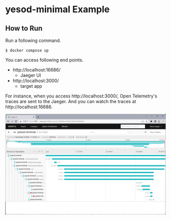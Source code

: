 # yesod-minimal Example

## How to Run

Run a following command.

```
$ docker compose up
```

You can access following end points.

- http://localhost:16686/
  - Jaeger UI
- http://localhost:3000/
  - target app

For instance, when you access http://localhost:3000/, Open Telemetry's traces are sent to the Jaeger.
And you can watch the traces at http://localhost:16686.

![Screenshot of Jaeger](./image/jaeger-trace-example.png)
